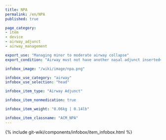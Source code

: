 ```yaml
---
title: NPA
permalink: /en/NPA
published: true

page_category:
- item
- device
- airway_adjunct
- airway_management

export_use: "Managing minor to moderate airway collapse"
export_condition: "Airway must not have another nasal adjunct inserted<br>Airway must be clear of obstructions"

infobox_image: "/wiki/image/npa.png"

infobox_use_category: "airway"
infobox_use_selection: "head"

infobox_item_type: "Airway Adjunct"

infobox_item_nonmedication: true

infobox_item_weight: "0.06kg | 0.14lb"

infobox_item_classname: "ACM_NPA"
---
```


{% include git-wiki/components/infobox/item_infobox.html %}
